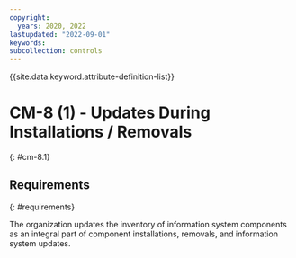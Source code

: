 ```yaml
---
copyright:
  years: 2020, 2022
lastupdated: "2022-09-01"
keywords: 
subcollection: controls
---
```



{{site.data.keyword.attribute-definition-list}}


# CM-8 (1) - Updates During Installations / Removals
{: #cm-8.1}

## Requirements
{: #requirements}

The organization updates the inventory of information system components as an integral part of component installations, removals, and information system updates.
